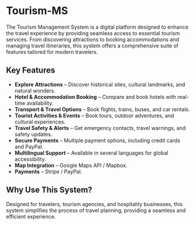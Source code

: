 #  Tourism-MS
The Tourism Management System is a digital platform designed to enhance the travel experience by providing seamless access to essential tourism services. From discovering attractions to booking accommodations and managing travel itineraries, this system offers a comprehensive suite of features tailored for modern travelers.

## Key Features
- **Explore Attractions** – Discover historical sites, cultural landmarks, and natural wonders.
- **Hotel & Accommodation Booking** – Compare and book hotels with real-time availability.
- **Transport & Travel Options** – Book flights, trains, buses, and car rentals.
- **Tourist Activities & Events** – Book tours, outdoor adventures, and cultural experiences.
- **Travel Safety & Alerts** – Get emergency contacts, travel warnings, and safety updates.
- **Secure Payments** – Multiple payment options, including credit cards and PayPal.
- **Multilingual Support** – Available in several languages for global accessibility.
- **Map Integration** – Google Maps API / Mapbox.
- **Payments** – Stripe / PayPal.

## Why Use This System?
Designed for travelers, tourism agencies, and hospitality businesses, this system simplifies the process of travel planning, providing a seamless and efficient experience.
